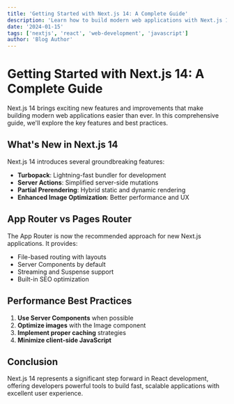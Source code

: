```yaml
---
title: 'Getting Started with Next.js 14: A Complete Guide'
description: 'Learn how to build modern web applications with Next.js 14, covering app router, server components, and best practices for performance optimization.'
date: '2024-01-15'
tags: ['nextjs', 'react', 'web-development', 'javascript']
author: 'Blog Author'
---
```


# Getting Started with Next.js 14: A Complete Guide

Next.js 14 brings exciting new features and improvements that make building modern web applications easier than ever. In this comprehensive guide, we'll explore the key features and best practices.

## What's New in Next.js 14

Next.js 14 introduces several groundbreaking features:

- **Turbopack**: Lightning-fast bundler for development
- **Server Actions**: Simplified server-side mutations
- **Partial Prerendering**: Hybrid static and dynamic rendering
- **Enhanced Image Optimization**: Better performance and UX

## App Router vs Pages Router

The App Router is now the recommended approach for new Next.js applications. It provides:

- File-based routing with layouts
- Server Components by default
- Streaming and Suspense support
- Built-in SEO optimization

## Performance Best Practices

1. **Use Server Components** when possible
2. **Optimize images** with the Image component
3. **Implement proper caching** strategies
4. **Minimize client-side JavaScript**

## Conclusion

Next.js 14 represents a significant step forward in React development, offering developers powerful tools to build fast, scalable applications with excellent user experience.
